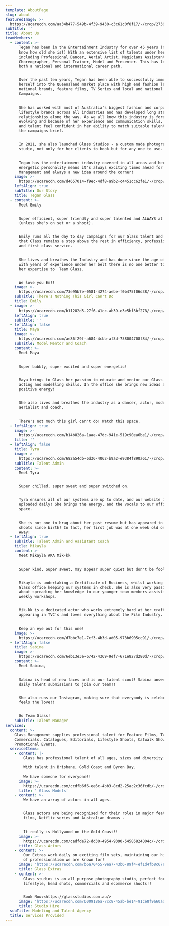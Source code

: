 ```yaml
---
template: AboutPage
slug: about
featuredImage: >-
  https://ucarecdn.com/aa34b477-549b-4f39-9430-c3c61c0f8f17/-/crop/2736x1675/0,0/-/preview/
subTitle: ''
title: About Us
teamMembers:
  - content: >-
      Tegan has been in the Entertainment Industry for over 45 years (now you
      know how old she is!) With an extensive list of talents under her belt
      including Professional Dancer, Aerial Artist, Magicians Assistant,
      Choreographer, Personal Trainer, Model and Presenter. This has led her to
      both a national and international career path.


      Over the past ten years, Tegan has been able to successfully immerse
      herself into the Queensland market place with high end fashion labels,
      national brands, feature films, TV Series and local and national TVC
      Campaigns.


      She has worked with most of Australia's biggest fashion and corporate
      lifestyle brands across all industries and has developed long standing
      relationships along the way. As we all know this industry is forever
      evolving and because of her experience and communication skills, clients
      and talent feel confident in her ability to match suitable talent to fit
      the campaigns brief. 


      In 2021, she also launched Glass Studios - a custom made photography
      studio, not only for her clients to book but for any one to use. 


      Tegan has the entertainment industry covered in all areas and her can-do
      energetic personality means it's always exciting times ahead for Glass
      Management and always a new idea around the corner!
    image: >-
      https://ucarecdn.com/d4657014-f9ec-4df8-a9b2-c4451cc62fe1/-/crop/3648x4473/0,0/-/preview/
    leftAlign: true
    subTitle: Our Story
    title: Tegan Glass
  - content: >-
      Meet Emily


      Super efficient, super friendly and super talented and ALWAYS at Glass
      (unless she's on set or a shoot). 


      Emily runs all the day to day campaigns for our Glass talent and ensures
      that Glass remains a step above the rest in efficiency, professionalism
      and first class service. 


      She lives and breathes the Industry and has done since the age of 6!! So
      with years of experience under her belt there is no one better to bring
      her expertise to  Team Glass.


      We love you Em!!
    image: >-
      https://ucarecdn.com/73e95b7e-0581-4274-aebe-f0b475f06d38/-/crop/3648x4891/0,0/-/preview/
    subTitle: There's Nothing This Girl Can't Do
    title: Emily
  - image: >-
      https://ucarecdn.com/b11282d5-27f6-41cc-ab39-e3e5bf3bf278/-/crop/1633x1861/0,374/-/preview/
    leftAlign: true
    subTitle: ''
  - leftAlign: false
    title: Maya
    image: >-
      https://ucarecdn.com/ae86f29f-a684-4cbb-af3d-738004708f84/-/crop/3239x4160/0,0/-/preview/
    subTitle: Model Mentor and Coach
    content: >-
      Meet Maya


      Super bubbly, super excited and super energetic!


      Maya brings to Glass her passion to educate and mentor our Glass kids with
      acting and modelling skills. In the office she brings new ideas and
      positive energy! 


      She also lives and breathes the industry as a dancer, actor, model,
      aerialist and coach. 


      There's not much this girl can't do! Watch this space.
  - leftAlign: true
    image: >-
      https://ucarecdn.com/b14b826a-1aae-47dc-941e-519c90ea6be1/-/crop/1633x1602/0,420/-/preview/
    title: ''
  - leftAlign: false
    title: Tyra
    image: >-
      https://ucarecdn.com/682a54db-6d36-4062-b9a2-e9384f890a61/-/crop/3581x4259/0,0/-/preview/
    subTitle: Talent Admin
    content: >-
      Meet Tyra


      Super chilled, super sweet and super switched on. 


      Tyra ensures all of our systems are up to date, and our website is
      uploaded daily! She brings the energy, and the vocals to our office
      space. 


      She is not one to brag about her past resume but has appeared in TVC's and
      shoots since birth! In fact, her first job was at one week old on Home and
      Away!
  - leftAlign: true
    subTitle: Talent Admin and Assistant Coach
    title: Mikayla
    content: >-
      Meet Mikayla AKA Mik-kk


      Super kind, Super sweet, may appear super quiet but don't be fooled!!!!


      Mikayla is undertaking a Certificate of Business, whilst working in the
      Glass office keeping our systems in check. She is also very passionate
      about spreading her knowledge to our younger team members assisting in our
      weekly workshops.


      Mik-kk is a dedicated actor who works extremely hard at her craft,
      appearing in TVC's and loves everything about the Film Industry. 


      Keep an eye out for this one!
    image: >-
      https://ucarecdn.com/d7bbc7e1-7cf3-4b3d-ad05-973b6905cc91/-/crop/3574x4149/0,190/-/preview/
  - leftAlign: false
    title: Sabina
    image: >-
      https://ucarecdn.com/6eb13e3e-6742-4369-9ef7-671e827d280d/-/crop/1180x1369/214,32/-/preview/
    content: >-
      Meet Sabina,


      Sabina is head of new faces and is our talent scout! Sabina answers the
      daily talent submissions to join our team!! 


      She also runs our Instagram, making sure that everybody is celebrated and
      feels the love!!


      Go Team Glass!
    subTitle: Talent Manager
services:
  content: >-
    Glass Management supplies professional talent for Feature Films, TV
    Commercials, Catalogues, Editorials, Lifestyle Shoots, Catwalk Shows and
    Promotional Events.
  serviceItems:
    - content: |-
        Glass has professional talent of all ages, sizes and diversity.

        With talent in Brisbane, Gold Coast and Byron Bay.

        We have someone for everyone!!
      image: >-
        https://ucarecdn.com/ccdfb6f6-ee6c-4bb3-8cd2-25ac2c36fcdb/-/crop/249x239/0,0/-/preview/
      title: ' Glass Models'
    - content: >-
        We have an array of actors in all ages. 


        Glass actors are being recognised for their roles in major feature
        films, Netflix series and Australian dramas .


        It really is Hollywood on the Gold Coast!!
      image: >-
        https://ucarecdn.com/cadfde72-dd30-4954-9390-54585824004c/-/crop/1365x1326/0,0/-/preview/
      title: Glass Actors
    - content: >-
        Our Extras work daily on exciting film sets, maintaining our high level
        of professionalism we are known for!
      image: 'https://ucarecdn.com/b6a70455-9ea7-43b6-89f4-ef1d4fb8c678/'
      title: Glass Extras
    - content: >-
        Glass studios is an all purpose photography studio, perfect for
        lifestyle, head shots, commercials and ecommerce shoots!!


        Book Now:<https://glassstudios.com.au/>
      image: 'https://ucarecdn.com/6009186a-7cc8-45ab-be14-91ce8f9a60ad/'
      title: Studio Hire
  subTitle: Modeling and Talent Agency
  title: Services Provided
---
```


